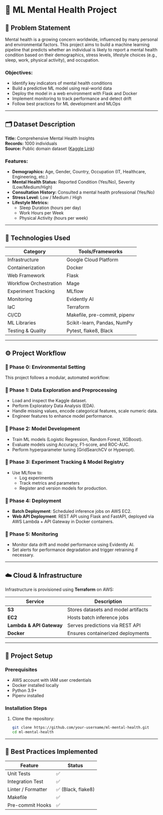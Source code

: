 # 🧠 ML Mental Health Project

## 📌 Problem Statement

Mental health is a growing concern worldwide, influenced by many personal and environmental factors. This project aims to build a machine learning pipeline that predicts whether an individual is likely to report a mental health condition based on their demographics, stress levels, lifestyle choices (e.g., sleep, work, physical activity), and occupation.

### Objectives:
- Identify key indicators of mental health conditions
- Build a predictive ML model using real-world data
- Deploy the model in a web environment with Flask and Docker
- Implement monitoring to track performance and detect drift
- Follow best practices for ML development and MLOps

---

## 🗂️ Dataset Description

**Title:** Comprehensive Mental Health Insights  
**Records:** 1000 individuals  
**Source:** Public domain dataset ([Kaggle Link](https://www.kaggle.com/datasets/bhadramohit/mental-health-dataset?select=mental_health_dataset.csv))  

### Features:
- **Demographics:** Age, Gender, Country, Occupation (IT, Healthcare, Engineering, etc.)
- **Mental Health Status:** Reported Condition (Yes/No), Severity (Low/Medium/High)
- **Consultation History:** Consulted a mental health professional (Yes/No)
- **Stress Level:** Low / Medium / High
- **Lifestyle Metrics:**
  - Sleep Duration (hours per day)
  - Work Hours per Week
  - Physical Activity (hours per week)
  
---

## 🧰 Technologies Used

| Category                 | Tools/Frameworks                |
|--------------------------|-----------------------------------|
| Infrastructure           | Google Cloud Platform           |
| Containerization         | Docker                          |
| Web Framework            | Flask                           |
| Workflow Orchestration   | Mage                            |
| Experiment Tracking      | MLflow                          |
| Monitoring               | Evidently AI                    |
| IaC                      | Terraform                       |
| CI/CD                    | Makefile, pre-commit, pipenv    |
| ML Libraries             | Scikit-learn, Pandas, NumPy     |
| Testing & Quality        | Pytest, flake8, Black           |

---

## ⚙️ Project Workflow
### 🔹 Phase 0: Environmental Setting
This project follows a modular, automated workflow:

### 🔹 Phase 1: Data Exploration and Preprocessing
- Load and inspect the Kaggle dataset.
- Perform Exploratory Data Analysis (EDA).
- Handle missing values, encode categorical features, scale numeric data.
- Engineer features to enhance model performance.

### 🔹 Phase 2: Model Development
- Train ML models (Logistic Regression, Random Forest, XGBoost).
- Evaluate models using Accuracy, F1-score, and ROC-AUC.
- Perform hyperparameter tuning (GridSearchCV or Hyperopt).

### 🔹 Phase 3: Experiment Tracking & Model Registry
- Use MLflow to:
  - Log experiments
  - Track metrics and parameters
  - Register and version models for production.

### 🔹 Phase 4: Deployment
- **Batch Deployment**: Scheduled inference jobs on AWS EC2.
- **Web API Deployment**: REST API using Flask and FastAPI, deployed via AWS Lambda + API Gateway in Docker containers.

### 🔹 Phase 5: Monitoring
- Monitor data drift and model performance using Evidently AI.
- Set alerts for performance degradation and trigger retraining if necessary.

---

## ☁️ Cloud & Infrastructure

Infrastructure is provisioned using **Terraform** on AWS:  

| Service           | Description                           |
|-------------------|---------------------------------------|
| **S3**            | Stores datasets and model artifacts  |
| **EC2**           | Hosts batch inference jobs           |
| **Lambda & API Gateway** | Serves predictions via REST API |
| **Docker**        | Ensures containerized deployments    |

---

## 🚀 Project Setup

### Prerequisites
- AWS account with IAM user credentials
- Docker installed locally
- Python 3.9+
- Pipenv installed

### Installation Steps
1. Clone the repository:
   ```bash
   git clone https://github.com/your-username/ml-mental-health.git
   cd ml-mental-health

---

## 🧰 Best Practices Implemented

| Feature               | Status            |
|-----------------------|--------------------|
| Unit Tests            | ✅                 |
| Integration Test      | ✅                 |
| Linter / Formatter    | ✅ (Black, flake8) |
| Makefile              | ✅                 |
| Pre-commit Hooks      | ✅                 |
